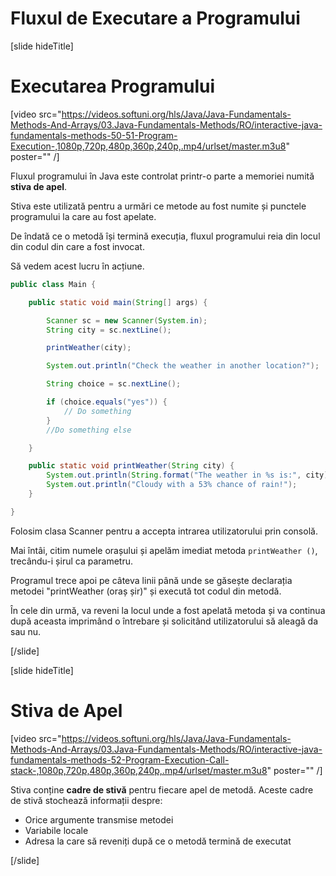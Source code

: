 # Fluxul de Executare a Programului

[slide hideTitle]

# Executarea Programului

[video src="https://videos.softuni.org/hls/Java/Java-Fundamentals-Methods-And-Arrays/03.Java-Fundamentals-Methods/RO/interactive-java-fundamentals-methods-50-51-Program-Execution-,1080p,720p,480p,360p,240p,.mp4/urlset/master.m3u8" poster="" /]


Fluxul programului în Java este controlat printr-o parte a memoriei numită **stiva de apel**.

Stiva este utilizată pentru a urmări ce metode au fost numite și punctele programului la care au fost apelate.

De îndată ce o metodă își termină execuția, fluxul programului reia din locul din codul din care a fost invocat.

Să vedem acest lucru în acțiune.

```java
public class Main {

    public static void main(String[] args) {

        Scanner sc = new Scanner(System.in);
        String city = sc.nextLine();

        printWeather(city);

        System.out.println("Check the weather in another location?");

        String choice = sc.nextLine();

        if (choice.equals("yes")) {
            // Do something
        }
        //Do something else

    }

    public static void printWeather(String city) {
        System.out.println(String.format("The weather in %s is:", city));
        System.out.println("Cloudy with a 53% chance of rain!");
    }

}
```

Folosim clasa Scanner pentru a accepta intrarea utilizatorului prin consolă.

Mai întâi, citim numele orașului și apelăm imediat metoda `printWeather ()`, trecându-i șirul ca parametru.

Programul trece apoi pe câteva linii până unde se găsește declarația metodei "printWeather (oraș șir)" și execută tot codul din metodă.

În cele din urmă, va reveni la locul unde a fost apelată metoda și va continua după aceasta imprimând o întrebare și solicitând utilizatorului să aleagă da sau nu.

[/slide]

[slide hideTitle]

# Stiva de Apel

[video src="https://videos.softuni.org/hls/Java/Java-Fundamentals-Methods-And-Arrays/03.Java-Fundamentals-Methods/RO/interactive-java-fundamentals-methods-52-Program-Execution-Call-stack-,1080p,720p,480p,360p,240p,.mp4/urlset/master.m3u8" poster="" /]

Stiva conține **cadre de stivă** pentru fiecare apel de metodă. Aceste cadre de stivă stochează informații despre:

- Orice argumente transmise metodei
- Variabile locale
- Adresa la care să reveniți după ce o metodă termină de executat


[/slide]
